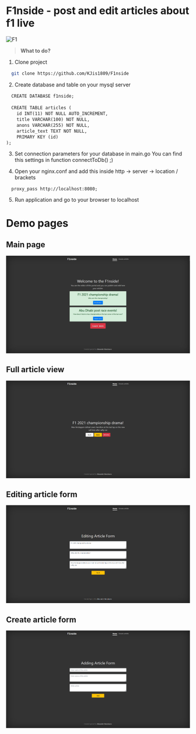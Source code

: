 # **F1nside** - post and edit articles about f1 live
![F1](https://e00-marca.uecdn.es/assets/multimedia/imagenes/2021/02/02/16122520226060.jpg)
> **What to do?**
1. Clone project
```bash
  git clone https://github.com/KJis1809/F1nside
```
2. Create database and table on your mysql server
```mysql
  CREATE DATABASE f1nside;

  CREATE TABLE articles (
    id INT(11) NOT NULL AUTO_INCREMENT,
    title VARCHAR(100) NOT NULL,
    anons VARCHAR(255) NOT NULL,
    article_text TEXT NOT NULL,
    PRIMARY KEY (id)
);
```
3. Set connection parameters for your database in main.go
   You can find this settings in function connectToDb() ;)

4. Open your nginx.conf and add this inside http -> server -> location / brackets
```
  proxy_pass http://localhost:8080;
```
5. Run application and go to your browser to localhost



# **Demo pages**

## Main page

![Main page](./utils/index.png)

## Full article view

![Show article page](./utils/show.PNG)

## Editing article form

![Edit article page](./utils/edit.PNG)

## Create article form

![Create article page](./utils/create.PNG)
